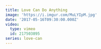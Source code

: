 ```yaml
---
title: Love Can Do Anything
image: 'https://i.imgur.com/MuLYIpM.jpg'
date: '2017-05-16T09:30:00.000Z'
video:
  type: vimeo
  id: 217503895
series: love-can
---
```


